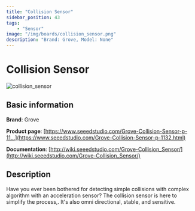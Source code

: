 ```yaml
---
title: "Collision Sensor"
sidebar_position: 43
tags:
    - "Sensor"
image: "/img/boards/collision_sensor.png"
description: "Brand: Grove, Model: None"
---
```

# Collision Sensor

![collision_sensor](/img/boards/collision_sensor.png)

## Basic information

**Brand**: Grove

**Product page**: [https://www.seeedstudio.com/Grove-Collision-Sensor-p-11...](https://www.seeedstudio.com/Grove-Collision-Sensor-p-1132.html)

**Documentation**: [http://wiki.seeedstudio.com/Grove-Collision_Sensor/](http://wiki.seeedstudio.com/Grove-Collision_Sensor/)

## Description

Have you ever been bothered for detecting simple collisions with complex algorithm with an acceleration sensor? The collision sensor is here to simplify the process,\. It's also omni directional, stable, and sensitive\.

